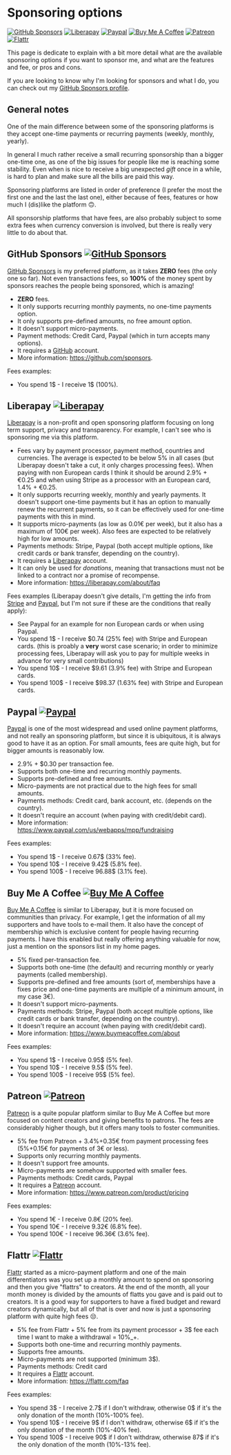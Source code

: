 # Sponsoring options

[![GitHub Sponsors](https://img.shields.io/badge/-GitHub%20Sponsors-ea4aaa?logo=github)](https://github.com/sponsors/llucax)
[![Liberapay](https://img.shields.io/badge/-Liberapay-f6c915?logo=liberapay&logoColor=black)](https://liberapay.com/llucax/donate)
[![Paypal](https://img.shields.io/badge/-Paypal-0070ba?logo=paypal)](https://www.paypal.com/donate?hosted_button_id=UZRR3REUC4SY2)
[![Buy Me A Coffee](https://img.shields.io/badge/-Buy%20Me%20A%20Coffee-ff813f?logo=buy-me-a-coffee&logoColor=white)](https://www.buymeacoffee.com/llucax)
[![Patreon](https://img.shields.io/badge/-Patreon-F96854?logo=patreon&logoColor=white)](https://www.patreon.com/llucax)
[![Flattr](https://img.shields.io/badge/-Flattr-6bc76b?logo=flattr)](https://flattr.com/@llucax)

This page is dedicate to explain with a bit more detail what are the available
sponsoring options if you want to sponsor me, and what are the features and
fee, or pros and cons.

If you are looking to know why I'm looking for sponsors and what I do, you can
check out my [GitHub Sponsors profile](https://github.com/sponsors/llucax).

## General notes

One of the main difference between some of the sponsoring platforms is they
accept one-time payments or recurring payments (weekly, monthly, yearly).

In general I much rather receive a small recurring sponsorship than a bigger
one-time one, as one of the big issues for people like me is reaching some
stability. Even when is nice to receive a big unexpected *gift* once in a while,
is hard to plan and make sure all the bills are paid this way.

Sponsoring platforms are listed in order of preference (I prefer the most the
first one and the last the last one), either because of fees, features or how
much I (dis)like the platform 🙃.

All sponsorship platforms that have fees, are also probably subject to some
extra fees when currency conversion is involved, but there is really very
little to do about that.


## GitHub Sponsors [![GitHub Sponsors](https://img.shields.io/badge/-GitHub%20Sponsors-ea4aaa?logo=github)](https://github.com/sponsors/llucax)

[GitHub Sponsors](https://github.com/sponsors.) is my preferred platform, as it
takes **ZERO** fees (the only one so far). Not even transactions fees, so
**100%** of the money spent by sponsors reaches the people being sponsored,
which is amazing!

* **ZERO** fees.
* It only supports recurring monthly payments, no one-time payments option.
* It only supports pre-defined amounts, no free amount option.
* It doesn't support micro-payments.
* Payment methods: Credit Card, Paypal (which in turn accepts many options).
* It requires a [GitHub](https://github.com) account.
* More information: https://github.com/sponsors.

Fees examples:

* You spend 1$ - I receive 1$ (100%).

## Liberapay [![Liberapay](https://img.shields.io/badge/-Liberapay-f6c915?logo=liberapay&logoColor=black)](https://liberapay.com/llucax/donate)

[Liberapay](https://liberapay.com) is a non-profit and open sponsoring platform
focusing on long term support, privacy and transparency. For example, I can't
see who is sponsoring me via this platform.

* Fees vary by payment processor, payment method, countries and currencies.
  The average is expected to be below 5% in all cases (but Liberapay doesn't
  take a cut, it only charges processing fees).
  When paying with non European cards I think it should be around 2.9% + €0.25
  and when using Stripe as a processor with an European card, 1.4% + €0.25.
* It only supports recurring weekly, monthly and yearly payments. It doesn't
  support one-time payments but it has an option to manually renew the recurrent
  payments, so it can be effectively used for one-time payments with this in
  mind.
* It supports micro-payments (as low as 0.01€ per week), but it also has
  a maximum of 100€ per week). Also fees are expected to be relatively high for
  low amounts.
* Payments methods: Stripe, Paypal (both accept multiple options, like credit
  cards or bank transfer, depending on the country).
* It requires a [Liberapay](https://liberapay.com) account.
* It can only be used for *donations*, meaning that transactions must not be
  linked to a contract nor a promise of recompense.
* More information: https://liberapay.com/about/faq

Fees examples (Liberapay doesn't give details, I'm getting the info from
[Stripe](https://stripe.com/en-de/pricing) and
[Paypal](https://www.paypal.com/us/webapps/mpp/fundraising), but I'm not sure
if these are the conditions that really apply):

* See Paypal for an example for non European cards or when using Paypal.
* You spend 1$ - I receive $0.74 (25% fee) with Stripe and European cards.
  (this is proably a **very** worst case scenario; in order to minimize
  processing fees, Liberapay will ask you to pay for multiple weeks in advance
  for very small contributions)
* You spend 10$ - I receive $9.61 (3.9% fee) with Stripe and European cards.
* You spend 100$ - I receive $98.37 (1.63% fee) with Stripe and European cards.

## Paypal [![Paypal](https://img.shields.io/badge/-Paypal-0070ba?logo=paypal)](https://www.paypal.com/donate?hosted_button_id=UZRR3REUC4SY2)

[Paypal](https://www.paypal.com) is one of the most widespread and used online
payment platforms, and not really an sponsoring platform, but since it is
ubiquitous, it is always good to have it as an option. For small amounts, fees
are quite high, but for bigger amounts is reasonably low.

* 2.9% + $0.30 per transaction fee.
* Supports both one-time and recurring monthly payments.
* Supports pre-defined and free amounts.
* Micro-payments are not practical due to the high fees for small amounts.
* Payments methods: Credit card, bank account, etc. (depends on the country).
* It doesn't require an account (when paying with credit/debit card).
* More information: https://www.paypal.com/us/webapps/mpp/fundraising

Fees examples:

* You spend 1$ - I receive 0.67$ (33% fee).
* You spend 10$ - I receive 9.42$ (5.8% fee).
* You spend 100$ - I receive 96.88$ (3.1% fee).

## Buy Me A Coffee [![Buy Me A Coffee](https://img.shields.io/badge/-Buy%20Me%20A%20Coffee-ff813f?logo=buy-me-a-coffee&logoColor=black)](https://www.buymeacoffee.com/llucax)

[Buy Me A Coffee](https://www.buymeacoffee.com/) is similar to Liberapay, but it
is more focused on communities than privacy. For example, I get the information
of all my supporters and have tools to e-mail them. It also have the concept of
membership which is exclusive content for people having recurring payments.
I have this enabled but really offering anything valuable for now, just
a mention on the sponsors list in my home pages.

* 5% fixed per-transaction fee.
* Supports both one-time (the default) and recurring monthly or yearly payments
  (called membership).
* Supports pre-defined and free amounts (sort of, memberships have a fixes price
  and one-time payments are multiple of a minimum amount, in my case 3€).
* It doesn't support micro-payments.
* Payments methods: Stripe, Paypal (both accept multiple options, like credit
  cards or bank transfer, depending on the country).
* It doesn't require an account (when paying with credit/debit card).
* More information: https://www.buymeacoffee.com/about

Fees examples:

* You spend 1$ - I receive 0.95$ (5% fee).
* You spend 10$ - I receive 9.5$ (5% fee).
* You spend 100$ - I receive 95$ (5% fee).

## Patreon [![Patreon](https://img.shields.io/badge/-Patreon-F96854?logo=patreon&logoColor=white)](https://www.patreon.com/llucax)

[Patreon](https://patreon.com/) is a quite popular platform similar to Buy Me
A Coffee but more focused on content creators and giving benefits to patrons.
The fees are considerably higher though, but it offers many tools to foster
communities.

* 5% fee from Patreon + 3.4%+0.35€ from payment processing fees (5%+0.15€ for
  payments of 3€ or less).
* Supports only recurring monthly payments.
* It doesn't support free amounts.
* Micro-payments are somehow supported with smaller fees.
* Payments methods: Credit cards, Paypal
* It requires a [Patreon](https://patreon.com/) account.
* More information: https://www.patreon.com/product/pricing

Fees examples:

* You spend 1€ - I receive 0.8€ (20% fee).
* You spend 10€ - I receive 9.32€ (6.8% fee).
* You spend 100€ - I receive 96.36€ (3.6% fee).

## Flattr [![Flattr](https://img.shields.io/badge/-Flattr-6bc76b?logo=flattr)](https://flattr.com/@llucax)

[Flattr](https://flattr.com/) started as a micro-payment platform and one of the
main differentiators was you set up a monthly amount to spend on sponsoring and
then you give "flattrs" to creators. At the end of the month, all your month
money is divided by the amounts of flatts you gave and is paid out to creators.
It is a good way for supporters to have a fixed budget and reward creators
dynamically, but all of that is over and now is just a sponsoring platform with
quite high fees 😒.

* 5% fee from Flattr + 5% fee from its payment processor + 3$ fee each time
  I want to make a withdrawal = 10%_+.
* Supports both one-time and recurring monthly payments.
* Supports free amounts.
* Micro-payments are not supported (minimum 3$).
* Payments methods: Credit card
* It requires a [Flattr](https://flattr.com/) account.
* More information: https://flattr.com/faq

Fees examples:

* You spend 3$ - I receive 2.7$ if I don't withdraw, otherwise 0$ if it's the
  only donation of the month (10%-100% fee).
* You spend 10$ - I receive 9$ if I don't withdraw, otherwise 6$ if it's the
  only donation of the month (10%-40% fee).
* You spend 100$ - I receive 90$ if I don't withdraw, otherwise 87$ if it's the
  only donation of the month (10%-13% fee).
